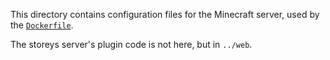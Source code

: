 This directory contains configuration files for the Minecraft server, used by the [`Dockerfile`](../Dockerfile).

The storeys server's plugin code is not here, but in `../web`.
